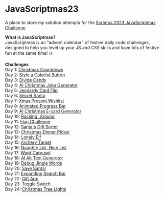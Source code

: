 # JavaScriptmas23
A place to store my solution attempts for the [Scrimba 2023 JavaScriptmas Challenge](https://scrimba.com/learn/javascriptmas)

**What is JavaScriptmas?**   
JavaScriptmas is an "advent calendar" of festive daily code challenges, designed to help you level up your JS and CSS skills and have lots of festive fun at the same time! ☃️

**Challenges**   
Day 1:  [Christmas Countdown](https://thebimsider.github.io/JavaScriptmas23/Day1/)   
Day 2:  [Style a Colorful Button](https://thebimsider.github.io/JavaScriptmas23/Day2/)   
Day 3:  [Divide Candy](https://thebimsider.github.io/JavaScriptmas23/Day3/)   
Day 4:  [AI Christmas Joke Generator](https://scrimba.com/scrim/co6c94c4eb469f9b9e2e12c35)   
Day 5:  [Jeopardy Card Flip](https://thebimsider.github.io/JavaScriptmas23/Day5/)     
Day 6:  [Secret Santa](https://thebimsider.github.io/JavaScriptmas23/Day6/)     
Day 7:  [Xmas Present Wishlist](https://thebimsider.github.io/JavaScriptmas23/Day7/)    
Day 8:  [Animated Progress Bar](https://thebimsider.github.io/JavaScriptmas23/Day8/)    
Day 9:  [AI Christmas E-card Generator](https://scrimba.com/scrim/coba54c60ae3528a3778eb0e7)   
Day 10: [Rocking' Around](https://thebimsider.github.io/JavaScriptmas23/Day10/)     
Day 11: [Flag Challenge](https://thebimsider.github.io/JavaScriptmas23/Day11/)     
Day 12: [Santa's Gift Sorter](https://thebimsider.github.io/JavaScriptmas23/Day12/)     
Day 13: [Christmas Dinner Picker](https://thebimsider.github.io/JavaScriptmas23/Day13/)   
Day 14: [Lonely Elf](https://thebimsider.github.io/JavaScriptmas23/Day14/)   
Day 15: [Archery Target](https://thebimsider.github.io/JavaScriptmas23/Day15/)   
Day 16: [Naughty List, Nice List](https://thebimsider.github.io/JavaScriptmas23/Day16/)   
Day 17: [Word Carousel](https://thebimsider.github.io/JavaScriptmas23/Day17/)   
Day 18: [AI Alt Text Generator](https://scrimba.com/scrim/coef649aabec41f8488767665)   
Day 19: [Debug Jingle Words](https://thebimsider.github.io/JavaScriptmas23/Day19/)    
Day 20: [Save Santa!](https://thebimsider.github.io/JavaScriptmas23/Day20/)    
Day 21: [Expanding Search Bar](https://thebimsider.github.io/JavaScriptmas23/Day21/)    
Day 22: [Gift App](https://thebimsider.github.io/JavaScriptmas23/Day22/)    
Day 23: [Toggle Switch](https://thebimsider.github.io/JavaScriptmas23/Day23/)    
Day 24: [Christmas Tree Lights](https://thebimsider.github.io/JavaScriptmas23/Day24/) 
